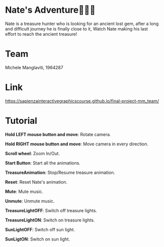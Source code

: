 # Nate's Adventure🐯🌴💎
Nate is a treasure hunter who is looking for an ancient lost gem, after a long and difficult journey he is finally close to it,
Watch Nate making his last effort to reach the ancient treasure!

# Team
Michele Manglaviti, 1964287

# Link
https://sapienzainteractivegraphicscourse.github.io/final-project-mm_team/

# Tutorial
**Hold LEFT mouse button and move**: Rotate camera.

**Hold RIGHT mouse button and move**: Move camera in every direction.

**Scroll wheel**: Zoom In/Out.

**Start Button**: Start all the animations.

**TreasureAnimation**: Stop/Resume treasure animation.

**Reset**: Reset Nate's animation.

**Mute**: Mute music.

**Unmute**: Unmute music.

**TreasureLightOFF**: Switch off treasure lights.

**TreasureLightON**: Switch on treasure lights.

**SunLightOFF**: Switch off sun light.

**SunLigtON**: Switch on sun light.
